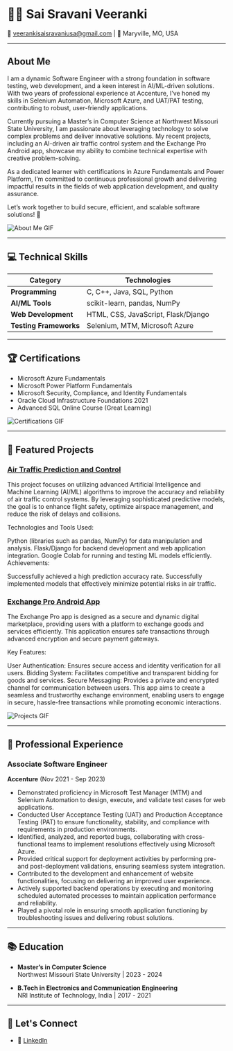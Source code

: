 # 👩‍💻 Sai Sravani Veeranki  

📧 veerankisaisravaniusa@gmail.com  | 📍 Maryville, MO, USA  

---

## About Me  
I am a dynamic Software Engineer with a strong foundation in software testing, web development, and a keen interest in AI/ML-driven solutions. With two years of professional experience at Accenture, I’ve honed my skills in Selenium Automation, Microsoft Azure, and UAT/PAT testing, contributing to robust, user-friendly applications.

Currently pursuing a Master’s in Computer Science at Northwest Missouri State University, I am passionate about leveraging technology to solve complex problems and deliver innovative solutions. My recent projects, including an AI-driven air traffic control system and the Exchange Pro Android app, showcase my ability to combine technical expertise with creative problem-solving.

As a dedicated learner with certifications in Azure Fundamentals and Power Platform, I’m committed to continuous professional growth and delivering impactful results in the fields of web application development, and quality assurance.

Let’s work together to build secure, efficient, and scalable software solutions! 🚀

![About Me GIF](https://media.giphy.com/media/3o7abKhOpu0NwenH3O/giphy.gif)  

---

## 💻 Technical Skills  

| **Category**          | **Technologies**                     |
|------------------------|--------------------------------------|
| **Programming**        | C, C++, Java, SQL, Python           |
| **AI/ML Tools**        | scikit-learn, pandas, NumPy         |
| **Web Development**    | HTML, CSS, JavaScript, Flask/Django |
| **Testing Frameworks** | Selenium, MTM, Microsoft Azure      |

---

## 🏆 Certifications  

- Microsoft Azure Fundamentals
- Microsoft Power Platform Fundamentals
- Microsoft Security, Compliance, and Identity Fundamentals
- Oracle Cloud Infrastructure Foundations 2021  
- Advanced SQL Online Course (Great Learning)  

![Certifications GIF](https://media.giphy.com/media/26AHONQ79FdWZhAI0/giphy.gif)  

---

## 🚀 Featured Projects  

### **[Air Traffic Prediction and Control](#)**  
This project focuses on utilizing advanced Artificial Intelligence and Machine Learning (AI/ML) algorithms to improve the accuracy and reliability of air traffic control systems. By leveraging sophisticated predictive models, the goal is to enhance flight safety, optimize airspace management, and reduce the risk of delays and collisions.

Technologies and Tools Used:

Python (libraries such as pandas, NumPy) for data manipulation and analysis.
Flask/Django for backend development and web application integration.
Google Colab for running and testing ML models efficiently.
Achievements:

Successfully achieved a high prediction accuracy rate.
Successfully implemented models that effectively minimize potential risks in air traffic.
 

### **[Exchange Pro Android App](#)**  
The Exchange Pro app is designed as a secure and dynamic digital marketplace, providing users with a platform to exchange goods and services efficiently. This application ensures safe transactions through advanced encryption and secure payment gateways.

Key Features:

User Authentication: Ensures secure access and identity verification for all users.
Bidding System: Facilitates competitive and transparent bidding for goods and services.
Secure Messaging: Provides a private and encrypted channel for communication between users.
This app aims to create a seamless and trustworthy exchange environment, enabling users to engage in secure, hassle-free transactions while promoting economic interactions.

![Projects GIF](https://media.giphy.com/media/L1R1tvI9svkIWwpVYr/giphy.gif)  

---

## 🏢 Professional Experience  

### Associate Software Engineer  
**Accenture** (Nov 2021 - Sep 2023)

- Demonstrated proficiency in Microsoft Test Manager (MTM) and Selenium Automation to design, execute, and validate test cases for web applications.
- Conducted User Acceptance Testing (UAT) and Production Acceptance Testing (PAT) to ensure functionality, stability, and compliance with requirements in production environments.
- Identified, analyzed, and reported bugs, collaborating with cross-functional teams to implement resolutions effectively using Microsoft Azure.
- Provided critical support for deployment activities by performing pre- and post-deployment validations, ensuring seamless system integration.
- Contributed to the development and enhancement of website functionalities, focusing on delivering an improved user experience.
- Actively supported backend operations by executing and monitoring scheduled automated processes to maintain application performance and reliability.
- Played a pivotal role in ensuring smooth application functioning by troubleshooting issues and delivering robust solutions.
---

## 📚 Education  

- **Master’s in Computer Science**  
  Northwest Missouri State University | 2023 - 2024 

- **B.Tech in Electronics and Communication Engineering**  
  NRI Institute of Technology, India | 2017 - 2021  

---

## 🔗 Let's Connect  

- 💼 [LinkedIn](https://www.linkedin.com/in/sai-sravani-veeranki-38092022b/)  
 
